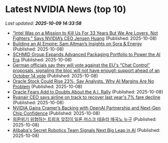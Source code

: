 # Latest NVIDIA News (top 10)
_Last updated: **2025-10-09 14:33:58**_

- [“Intel Was on a Mission to Kill Us For 33 Years But We Are Lovers, Not Fighters,” Says NVIDIA’s CEO Jensen Huang](https://wccftech.com/intel-was-on-a-mission-to-kill-us-for-33-years-says-nvidia-ceo/) (Published: 2025-10-08)
- [Building an AI Empire: Sam Altman’s Insights on Sora & Energy](https://nextbigwhat.com/building-an-ai-empire-sam-altmans-insights-on-sora-energy/) (Published: 2025-10-08)
- [SCHMID Group Expands Advanced Packaging Portfolio to Power the AI Era](https://www.globenewswire.com/news-release/2025/10/08/3163507/0/en/SCHMID-Group-Expands-Advanced-Packaging-Portfolio-to-Power-the-AI-Era.html) (Published: 2025-10-08)
- [German officials say they will vote against the EU's “Chat Control” proposals, signaling the bloc will not have enough support ahead of an October 14 vote](https://biztoc.com/x/5f3e8e6339bdd6d1) (Published: 2025-10-08)
- [Oracle Stock Could Rise 23%, Say Analysts. Why AI Margins Are No Problem](https://biztoc.com/x/79cfc0c6fd20e08f) (Published: 2025-10-08)
- [Oracle Fears Add to Doubts About the A.I. Rally](https://biztoc.com/x/43c47c71c1349632) (Published: 2025-10-08)
- [Ryanair CEO says airline on track to recover last year's 7% fare decline](https://biztoc.com/x/05e5a49f3a21b81b) (Published: 2025-10-08)
- [NVIDIA Gains Cramer’s Backing with OpenAI Partnership and Next-Gen Chip Confidence](https://finance.yahoo.com/news/nvidia-gains-cramer-backing-openai-141928400.html) (Published: 2025-10-08)
- [외환위기 위협하는 트럼프 앞잡이 일론 머스크 테슬라 매국노 누구](https://ryueyes11.tistory.com/511918) (Published: 2025-10-08)
- [Alibaba's Secret Robotics Team Signals Next Big Leap in AI](https://finance.yahoo.com/news/alibabas-secret-robotics-team-signals-141642898.html) (Published: 2025-10-08)
